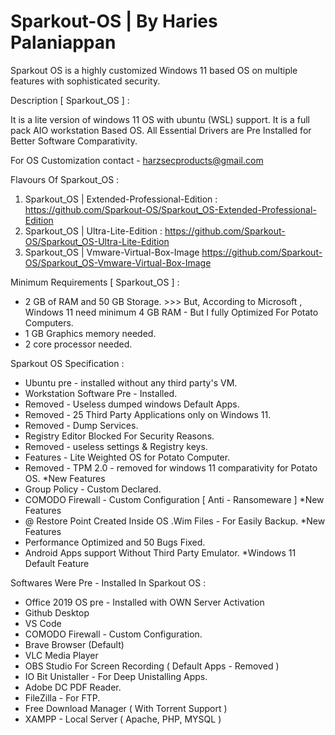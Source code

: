 # Sparkout-OS | By Haries Palaniappan

Sparkout OS is a highly customized Windows 11 based OS on multiple features with sophisticated security.

Description [ Sparkout_OS ] :

It is a lite version of windows 11 OS with ubuntu (WSL) support.
It is a full pack AIO workstation Based OS.
All Essential Drivers are Pre Installed for Better Software Comparativity.

For OS Customization contact - harzsecproducts@gmail.com

Flavours Of Sparkout_OS :

   1. Sparkout_OS | Extended-Professional-Edition : https://github.com/Sparkout-OS/Sparkout_OS-Extended-Professional-Edition
   2. Sparkout_OS | Ultra-Lite-Edition : https://github.com/Sparkout-OS/Sparkout_OS-Ultra-Lite-Edition
   3. Sparkout_OS | Vmware-Virtual-Box-Image https://github.com/Sparkout-OS/Sparkout_OS-Vmware-Virtual-Box-Image

Minimum Requirements [ Sparkout_OS ] :

   * 2 GB of RAM and 50 GB Storage. >>> But, According to Microsoft , Windows 11 need minimum 4 GB RAM - But I fully Optimized For Potato Computers.
   * 1 GB Graphics memory needed.
   * 2 core processor needed.

Sparkout OS Specification :

   * Ubuntu pre - installed without any third party's VM.
   * Workstation Software Pre - Installed.
   * Removed - Useless dumped windows Default Apps.
   * Removed - 25 Third Party Applications only on Windows 11.
   * Removed - Dump Services.
   * Registry Editor Blocked For Security Reasons.
   * Removed - useless settings & Registry keys.
   * Features - Lite Weighted OS for Potato Computer.
   * Removed - TPM 2.0 - removed for windows 11 comparativity for Potato OS. *New Features
   * Group Policy - Custom Declared.
   * COMODO Firewall - Custom Configuration [ Anti - Ransomeware ] *New Features
   * @ Restore Point Created Inside OS .Wim Files - For Easily Backup. *New Features
   * Performance Optimized and 50 Bugs Fixed.
   * Android Apps support Without Third Party Emulator. *Windows 11 Default Feature

Softwares Were Pre - Installed In Sparkout OS :

   * Office 2019 OS pre - Installed with OWN Server Activation
   * Github Desktop
   * VS Code
   * COMODO Firewall - Custom Configuration.
   * Brave Browser (Default)
   * VLC Media Player
   * OBS Studio For Screen Recording ( Default Apps - Removed )
   * IO Bit Unistaller - For Deep Unistalling Apps.
   * Adobe DC PDF Reader.
   * FileZilla - For FTP.
   * Free Download Manager ( With Torrent Support )
   * XAMPP - Local Server ( Apache, PHP, MYSQL )

